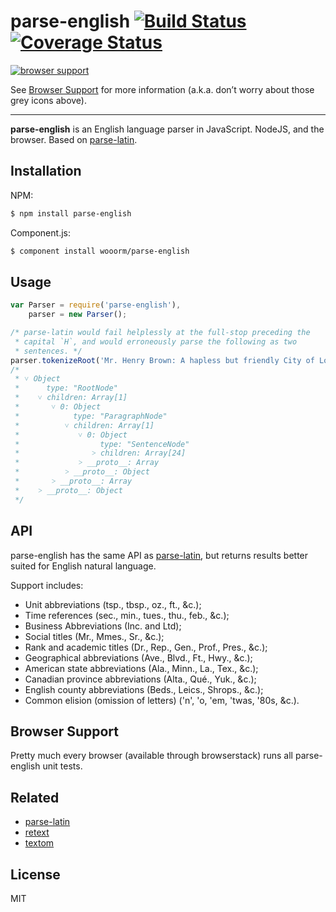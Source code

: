 # parse-english [![Build Status](https://travis-ci.org/wooorm/parse-english.svg?branch=master)](https://travis-ci.org/wooorm/parse-english) [![Coverage Status](https://img.shields.io/coveralls/wooorm/parse-english.svg)](https://coveralls.io/r/wooorm/parse-english?branch=master)

[![browser support](https://ci.testling.com/wooorm/parse-english.png) ](https://ci.testling.com/wooorm/parse-english)

See [Browser Support](#browser-support) for more information (a.k.a. don’t worry about those grey icons above).

---

**parse-english** is an English language parser in JavaScript. NodeJS, and the browser. Based on [parse-latin](https://github.com/wooorm/parse-latin "ParseLatin").

## Installation

NPM:
```sh
$ npm install parse-english
```

Component.js:
```sh
$ component install wooorm/parse-english
```

## Usage

````js
var Parser = require('parse-english'),
    parser = new Parser();

/* parse-latin would fail helplessly at the full-stop preceding the
 * capital `H`, and would erroneously parse the following as two
 * sentences. */
parser.tokenizeRoot('Mr. Henry Brown: A hapless but friendly City of London worker.');
/*
 * ˅ Object
 *      type: "RootNode"
 *    ˅ children: Array[1]
 *       ˅ 0: Object
 *            type: "ParagraphNode"
 *          ˅ children: Array[1]
 *             ˅ 0: Object
 *                  type: "SentenceNode"
 *                ˃ children: Array[24]
 *             ˃ __proto__: Array
 *          ˃ __proto__: Object
 *       ˃ __proto__: Array
 *    ˃ __proto__: Object
 */
````

## API

parse-english has the same API as [parse-latin](https://github.com/wooorm/parse-latin "ParseLatin"), but returns results better suited for English natural language.

Support includes:

* Unit abbreviations (tsp., tbsp., oz., ft., &c.);
* Time references (sec., min., tues., thu., feb., &c.);
* Business Abbreviations (Inc. and Ltd);
* Social titles (Mr., Mmes., Sr., &c.);
* Rank and academic titles (Dr., Rep., Gen., Prof., Pres., &c.);
* Geographical abbreviations (Ave., Blvd., Ft., Hwy., &c.);
* American state abbreviations (Ala., Minn., La., Tex., &c.);
* Canadian province abbreviations (Alta., Qué., Yuk., &c.);
* English county abbreviations (Beds., Leics., Shrops., &c.);
* Common elision (omission of letters) ('n', 'o, 'em, 'twas, '80s, &c.).

## Browser Support
Pretty much every browser (available through browserstack) runs all parse-english unit tests.

## Related

  * [parse-latin](https://github.com/wooorm/parse-latin "ParseLatin")
  * [retext](https://github.com/wooorm/retext "Retext")
  * [textom](https://github.com/wooorm/textom "TextOM")

## License

  MIT
